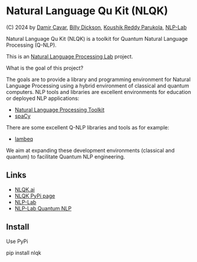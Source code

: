 # Natural Language Qu Kit (NLQK)

(C) 2024 by [Damir Cavar], [Billy Dickson], [Koushik Reddy Parukola], [NLP-Lab]


Natural Language Qu Kit (NLQK) is a toolkit for Quantum Natural Language Processing (Q-NLP).

This is an [Natural Language Processing Lab] project.

What is the goal of this project?

The goals are to provide a library and programming environment for Natural Language Processing using a hybrid environment of classical and quantum computers. NLP tools and libraries are excellent environments for education or deployed NLP applications:

- [Natural Language Processing Toolkit](https://www.nltk.org/)
- [spaCy](https://spacy.io/)

There are some excellent Q-NLP libraries and tools as for example:

- [lambeq](https://github.com/CQCL/lambeq)

We aim at expanding these development environments (classical and quantum) to facilitate Quantum NLP engineering.



## Links

- [NLQK.ai](http://nlqk.ai/)
- [NLQK PyPi page](https://pypi.org/project/nlqk/)
- [NLP-Lab]
- [NLP-Lab Quantum NLP](https://nlp-lab.org/quantumnlp/)


## Install

Use PyPi

  pip install nlqk






[Damir Cavar]: http://damir.cavar.me/ "Damir Cavar"
[NLP-Lab]: https://nlp-lab.org/ "NLP Lab"
[Billy Dickson]: https://www.linkedin.com/in/billy-dickson/ "Billy Dickson"
[Koushik Reddy Parukola]: https://www.linkedin.com/in/koushik-reddy-parukola/ "Koushik Reddy Parukola"
[Dr. Damir Cavar]: https://luddy.indiana.edu/contact/profile/?Damir_Cavar "Damir Cavar"
[NLP-Lab]: https://nlp-lab.org/ "Natural Language Processing Lab"
[Natural Language Processing Lab]: https://nlp-lab.org/ "Natural Language Processing Lab"
[NLQK.ai]: http://nlqk.ai/ "NLQK.ai"

